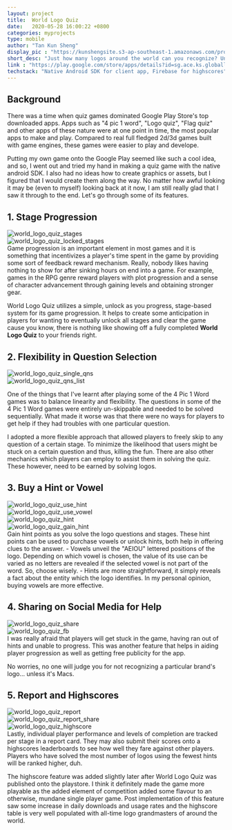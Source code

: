 ```yaml
---
layout: project
title:  World Logo Quiz
date:   2020-05-28 16:00:22 +0800
categories: myprojects
type: mobile
author: "Tan Kun Sheng"
display_pic : "https://kunshengsite.s3-ap-southeast-1.amazonaws.com/projects/android/world_logo_quiz/world_logo_quiz.png"
short_desc: "Just how many logos around the world can you recognize? Unlock new stages as you play. The stages get progressively harder, so let's see how you fare on the all-time leaderboards!"
link : "https://play.google.com/store/apps/details?id=sg.ace.ks.globallogoquiz"
techstack: "Native Android SDK for client app, Firebase for highscores"
---
```


## Background
There was a time when quiz games dominated Google Play Store's top downloaded apps. Apps such as "4 pic 1 word", "Logo quiz", "Flag quiz" and other apps of these nature were at one point in time, the most popular apps to make and play. Compared to real full fledged 2d/3d games built with game engines, these games were easier to play and develope.

Putting my own game onto the Google Play seemed like such a cool idea, and so, I went out and tried my hand in making a quiz game with the native android SDK. I also had no ideas how to create graphics or assets, but I figured that I would create them along the way. No matter how awful looking it may be (even to myself) looking back at it now, I am still really glad that I saw it through to the end. Let's go through some of its features. 

## 1. Stage Progression

<div class="container mx-auto px-2 py-4 table">
    <div class="prose col-2 sm-width-half left ">
        <img src="https://kunshengsite.s3-ap-southeast-1.amazonaws.com/projects/android/world_logo_quiz/world-stages.jpg" alt="world_logo_quiz_stages" />
    </div>
    <div class="prose col-2 sm-width-half left ml-lg-4">
        <img src="https://kunshengsite.s3-ap-southeast-1.amazonaws.com/projects/android/world_logo_quiz/world-locked-stages.jpg" alt="world_logo_quiz_locked_stages" />
    </div>
</div>
Game progression is an important element in most games and it is something that incentivizes a player's time spent in the game by providing some sort of feedback reward mechanism. Really, nobody likes having nothing to show for after sinking hours on end into a game. For example, games in the RPG genre reward players with plot progression and a sense of character advancement through gaining levels and obtaining stronger gear.

World Logo Quiz utilizes a simple, unlock as you progress, stage-based system for its game progression. It helps to create some anticipation in players for wanting to eventually unlock all stages and clear the game cause you know, there is nothing like showing off a fully completed <b>World Logo Quiz</b> to your friends right.

## 2. Flexibility in Question Selection
<div class="container mx-auto px-2 py-4 table">
    <div class="prose col-2 sm-width-half left ">
        <img src="https://kunshengsite.s3-ap-southeast-1.amazonaws.com/projects/android/world_logo_quiz/world-question.jpg" alt="world_logo_quiz_single_qns" />
    </div>
    <div class="prose col-2 sm-width-half left ml-lg-4">
        <img src="https://kunshengsite.s3-ap-southeast-1.amazonaws.com/projects/android/world_logo_quiz/world-question-list.jpg" alt="world_logo_quiz_qns_list" />
    </div>
</div>

One of the things that I've learnt after playing some of the 4 Pic 1 Word games was to balance linearity and flexibility. The questions in some of the 4 Pic 1 Word games were entirely un-skippable and needed to be solved sequentially. What made it worse was that there were no ways for players to get help if they had troubles with one particular question. 

I adopted a more flexible approach that allowed players to freely skip to any question of a certain stage. To minimize the likelihood that users might be stuck on a certain question and thus, killing the fun. There are also other mechanics which players can employ to assist them in solving the quiz. These however, need to be earned by solving logos.

## 3. Buy a Hint or Vowel
<div class="container mx-auto px-2 py-4 table">
    <div class="prose col-2 sm-width-half left">
        <img src="https://kunshengsite.s3-ap-southeast-1.amazonaws.com/projects/android/world_logo_quiz/world-usehint.jpg" alt="world_logo_quiz_use_hint" />
    </div>
    <div class="prose col-2 sm-width-half left ml-lg-4">
        <img src="https://kunshengsite.s3-ap-southeast-1.amazonaws.com/projects/android/world_logo_quiz/world-use-vowel.jpg" alt="world_logo_quiz_use_vowel" />
    </div>
    <div class="prose col-2 sm-width-half left ml-lg-4">
        <img src="https://kunshengsite.s3-ap-southeast-1.amazonaws.com/projects/android/world_logo_quiz/world-used-hint-and-vowel.jpg" alt="world_logo_quiz_hint" />
    </div>
    <div class="prose col-2 sm-width-half left ml-lg-4">
        <img src="https://kunshengsite.s3-ap-southeast-1.amazonaws.com/projects/android/world_logo_quiz/world-gain-hint.jpg" alt="world_logo_quiz_gain_hint" />
    </div>
</div>
Gain hint points as you solve the logo questions and stages. These hint points can be used to purchase vowels or unlock hints, both help in offering clues to the answer.
- Vowels unveil the "AEIOU" lettered positions of the logo. Depending on which vowel is chosen, the value of its use can be varied as no letters are revealed if the selected vowel is not part of the word. So, choose wisely.
- Hints are more straightforward, it simply reveals a fact about the entity which the logo identifies. In my personal opinion, buying vowels are more effective.

## 4. Sharing on Social Media for Help
<div class="container mx-auto px-2 py-4 table">
    <div class="prose col-2 sm-width-half left ">
        <img src="https://kunshengsite.s3-ap-southeast-1.amazonaws.com/projects/android/world_logo_quiz/world-share.jpg" alt="world_logo_quiz_share" />
    </div>
    <div class="prose col-2 sm-width-half left ml-lg-4">
        <img src="https://kunshengsite.s3-ap-southeast-1.amazonaws.com/projects/android/world_logo_quiz/world-fb-share.jpg" alt="world_logo_quiz_fb" />
    </div>
</div>
I was really afraid that players will get stuck in the game, having ran out of hints and unable to progress. This was another feature that helps in aiding player progression as well as getting free publicity for the app.

No worries, no one will judge you for not recognizing a particular brand's logo... unless it's Macs.


## 5. Report and Highscores
<div class="container mx-auto px-2 py-4 table">
    <div class="prose col-2 sm-width-half left">
        <img src="https://kunshengsite.s3-ap-southeast-1.amazonaws.com/projects/android/world_logo_quiz/world-report.jpg" alt="world_logo_quiz_report" />
    </div>
    <div class="prose col-2 sm-width-half left ml-lg-4">
        <img src="https://kunshengsite.s3-ap-southeast-1.amazonaws.com/projects/android/world_logo_quiz/world-report2.jpg" alt="world_logo_quiz_report_share" />
    </div>
    <div class="prose col-2 sm-width-half left ml-lg-4">
        <img src="https://kunshengsite.s3-ap-southeast-1.amazonaws.com/projects/android/world_logo_quiz/world-highscores.jpg" alt="world_logo_quiz_highscore" />
    </div>
</div>
Lastly, individual player performance and levels of completion are tracked per stage in a report card. They may also submit their scores onto a highscores leaderboards to see how well they fare against other players. Players who have solved the most number of logos using the fewest hints will be ranked higher, duh.

The highscore feature was added slightly later after World Logo Quiz was published onto the playstore. I think it definitely made the game more playable as the added element of competition added some flavour to an otherwise, mundane single player game. Post implementation of this feature saw some increase in daily downloads and usage rates and the highscore table is very well populated with all-time logo grandmasters of around the world.





